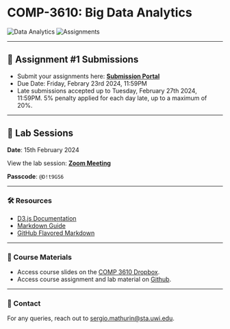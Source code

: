 # COMP-3610: Big Data Analytics

![Data Analytics](https://img.shields.io/badge/Data%20Analytics-3610-blue.svg?style=flat-square)
![Assignments](https://img.shields.io/badge/Assignments-1-green.svg?style=flat-square)

---

## 📑 Assignment #1 Submissions

- Submit your assignments here: **[Submission Portal](https://script.google.com/macros/s/AKfycbylf2bGMyhjKBdFl8M1vzOj6xueymOXjrJEDQKOtGb0lDVbvtbeRu4AXYnoigeqPM0yVA/exec)**
- Due Date: Friday, Febrary 23rd 2024, 11:59PM
- Late submissions accepted up to Tuesday, February 27th 2024, 11:59PM. 5% penalty applied for each day late, up to a maximum of 20%.
---

## 📅 Lab Sessions

**Date**: 15th February 2024

View the lab session: **[Zoom Meeting](https://sta-uwi-edu.zoom.us/rec/share/LX42IK1eMvhIIMmQxzdUPx-NSk3ml0gQ1YGhBl9TV-Aanh45z6j1UgceoMCvh9PF.-KX8-F_bu_N26037)**

**Passcode**: `@D!t9GS6`

---

### 🛠️ Resources

- [D3.js Documentation](https://d3js.org/)
- [Markdown Guide](https://www.markdownguide.org/)
- [GitHub Flavored Markdown](https://github.github.com/gfm/)

---

### 📖 Course Materials

- Access course slides on the [COMP 3610 Dropbox](https://www.dropbox.com/scl/fo/85srquuyfhq63mc2zlwq1/h?rlkey=7an69tceh11sz6rkecra64z7s&dl=0).
- Access course assignment and lab material on [Github](https://github.com/Santius0/COMP-3610).

---

### 📧 Contact

For any queries, reach out to [sergio.mathurin@sta.uwi.edu](mailto:sergio.mathurin@sta.uwi.edu).
